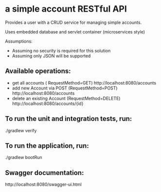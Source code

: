 # a simple account RESTful API

Provides a user with a CRUD service for managing simple accounts.

Uses embedded database and servlet container (microservices style)

Assumptions:

-	Assuming no security is required for this solution
-	Assuming only JSON will be supported


## Available operations:

- get all accounts ( RequestMethod=GET) http://localhost:8080/accounts
- add new Account via POST (RequestMethod=POST) http://localhost:8080/accounts
- delete an existing Account (RequestMethod=DELETE) http://localhost:8080/accounts/{id}

## To run the unit and integration tests, run:

./gradlew verify

## To run the application, run:

./gradlew bootRun


## Swagger documentation:

 http://localhost:8080/swagger-ui.html

